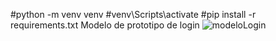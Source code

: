 #python -m venv venv
#venv\Scripts\activate
#pip install -r requirements.txt
Modelo de prototipo de login 
![modeloLogin](https://github.com/cesar050/Sistema_Hotelario/assets/145623077/fd4c858a-e68c-400e-842a-f1e94cb92fd9)
